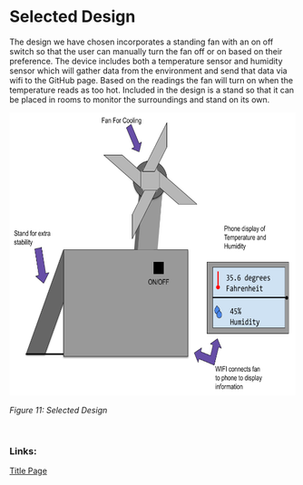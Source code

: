 # Selected Design

The design we have chosen incorporates a standing fan with an on off switch so that the user
can manually turn the fan off or on based on their preference. The device includes both a
temperature sensor and humidity sensor which will gather data from the environment
and send that data via wifi to the GitHub page. Based on the readings the fan will turn
on when the temperature reads as too hot. Included in the design is a stand so that it can be
placed in rooms to monitor the surroundings and stand on its own.


<img src="https://raw.githubusercontent.com/ASU-EGR314-Team-302/ASU-EGR314-Team-302.gitgub.io/main/docs/assets/images/SelectedDesign.png" witdth="500" height="500">

_Figure 11: Selected Design_

<br>

### Links:

[Title Page](index.md)